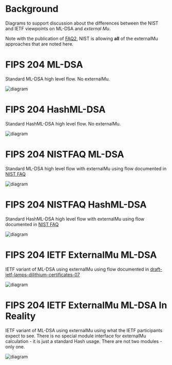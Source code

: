 # Background

Diagrams to support discussion about the differences between the NIST and IETF viewpoints on ML-DSA and <i>external Mu</i>.

Note with the publication 
of [FAQ2](https://csrc.nist.gov/csrc/media/Projects/post-quantum-cryptography/documents/faq/fips204-sec6-03192025.pdf), 
NIST is allowing **all** of the externalMu approaches that are noted here.


# FIPS 204 ML-DSA

Standard ML-DSA high level flow. No externalMu.

![diagram](./ml-dsa-external-mu-1.png)

# FIPS 204 HashML-DSA

Standard HashML-DSA high level flow. No externalMu.

![diagram](./ml-dsa-external-mu-2.png)

# FIPS 204 NISTFAQ ML-DSA

Standard ML-DSA high level flow with
externalMu using flow documented in 
[NIST FAQ](https://csrc.nist.gov/Projects/post-quantum-cryptography/faqs#Rdc7)

![diagram](./ml-dsa-external-mu-3.png)

# FIPS 204 NISTFAQ HashML-DSA

Standard HashML-DSA high level flow with
externalMu using flow documented in 
[NIST FAQ](https://csrc.nist.gov/Projects/post-quantum-cryptography/faqs#Rdc7)


![diagram](./ml-dsa-external-mu-4.png)

# FIPS 204 IETF ExternalMu ML-DSA

IETF variant of ML-DSA using externalMu using flow documented in
[draft-ietf-lamps-dilithium-certificates-07](https://datatracker.ietf.org/doc/draft-ietf-lamps-dilithium-certificates/)


![diagram](./ml-dsa-external-mu-5.png)

# FIPS 204 IETF ExternalMu ML-DSA In Reality

IETF variant of ML-DSA using externalMu using what 
the IETF participants expect to see. There is no special
module interface for externalMu calculation - it is just a
standard Hash usage. There are not two modules - only one.


![diagram](./ml-dsa-external-mu-6.png)

